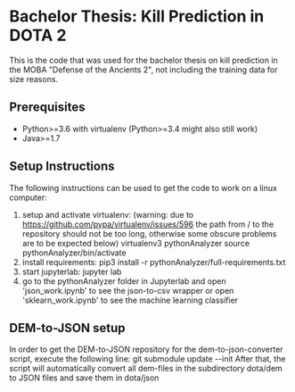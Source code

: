 Bachelor Thesis: Kill Prediction in DOTA 2
====
This is the code that was used for the bachelor thesis on kill prediction in the MOBA "Defense of the Ancients 2", not including the training data for size reasons.

Prerequisites
---
* Python>=3.6 with virtualenv (Python>=3.4 might also still work)
* Java>=1.7

Setup Instructions
---
The following instructions can be used to get the code to work on a linux computer:
1. setup and activate virtualenv: (warning: due to https://github.com/pypa/virtualenv/issues/596 the path from / to the repository should not be too long, otherwise some obscure problems are to be expected below)
    virtualenv3 pythonAnalyzer
    source pythonAnalyzer/bin/activate
2. install requirements:
    pip3 install -r pythonAnalyzer/full-requirements.txt
3. start jupyterlab:
    jupyter lab
4. go to the pythonAnalyzer folder in Jupyterlab and open 'json_work.ipynb' to see the json-to-csv wrapper or open 'sklearn_work.ipynb' to see the machine learning classifier

DEM-to-JSON setup
---
In order to get the DEM-to-JSON repository for the dem-to-json-converter script, execute the following line:
    git submodule update --init
After that, the script will automatically convert all dem-files in the subdirectory dota/dem to JSON files and save them in dota/json
